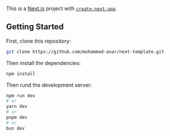 This is a [Next.js](https://nextjs.org) project with [`create-next-app`](https://nextjs.org/docs/app/api-reference/cli/create-next-app).

## Getting Started

First, clone this repository:

```bash
git clone https://github.com/mohammad-anar/next-template.git
```

Then install the dependencies:

```bash
npm install 
```
Then rund the development server:

```bash
npm run dev
# or
yarn dev
# or
pnpm dev
# or
bun dev
```

